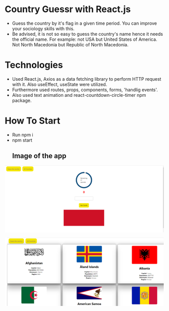 # Country Guessr with React.js

- Guess the country by it's flag in a given time period. You can improve your sociology skills with this. 
- Be advised, it is not so easy to guess the country's name hence it needs the official name. For example:
    not USA but United States of America. Not North Macedonia but Republic of North Macedonia.

# Technologies

- Used React.js, Axios as a data fetching library to perform HTTP request with it. Also useEffect, useState were utilized.
- Furthermore used routes, props, components, forms, 'handlig events'.
- Also used text animation and react-countdown-circle-timer npm package.

# How To Start 

- Run npm i
- npm start
  ## Image of the app ##

![This is an image](https://github.com/Matyas92/pic/blob/main/c1.png)

![This is an image](https://github.com/Matyas92/pic/blob/main/c2.png)

